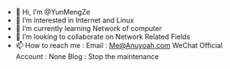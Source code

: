 - 👋 Hi, I’m @YunMengZe
- 👀 I’m interested in Internet and Linux
- 🌱 I’m currently learning Network of computer
- 💞️ I’m looking to collaborate on Network Related Fields
- 📫 How to reach me :
      Email : Me@Anuyoah.com
      WeChat Official Account : None
      Blog : Stop the maintenance
<!---
Yun-mengLakes/Yun-mengLakes is a ✨ special ✨ repository because its `README.md` (this file) appears on your GitHub profile.
You can click the Preview link to take a look at your changes.
--->
